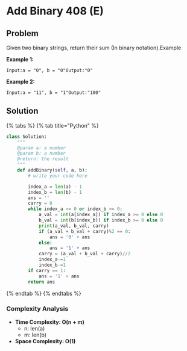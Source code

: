 # Add Binary 408 \(E\)

## Problem

Given two binary strings, return their sum \(In binary notation\).Example

**Example 1:**

```text
Input:a = "0", b = "0"Output:"0"
```

**Example 2:**

```text
Input:a = "11", b = "1"Output:"100"
```

## Solution 

{% tabs %}
{% tab title="Python" %}
```python
class Solution:
    """
    @param a: a number
    @param b: a number
    @return: the result
    """
    def addBinary(self, a, b):
        # write your code here

        index_a = len(a) - 1
        index_b = len(b) - 1
        ans = ''
        carry = 0
        while index_a >= 0 or index_b >= 0:
            a_val = int(a[index_a]) if index_a >= 0 else 0
            b_val = int(b[index_b]) if index_b >= 0 else 0
            print(a_val, b_val, carry)
            if (a_val + b_val + carry)%2 == 0:
                ans = '0' + ans
            else:
                ans = '1' + ans
            carry = (a_val + b_val + carry)//2
            index_a-=1
            index_b-=1
        if carry == 1:
            ans = '1' + ans
        return ans
```
{% endtab %}
{% endtabs %}

### Complexity Analysis

* **Time Complexity: O\(n + m\)**
  * n: len\(a\)
  * m: len\(b\)
* **Space Complexity: O\(1\)**

